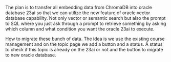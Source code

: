  The plan is to transfer all embedding data from ChromaDB into oracle database 23ai so that we can utilize the new feature of oracle vector database capability. Not only vector or semantic search but also the prompt to SQL where you just ask through a prompt to retrieve something by asking which column and what condition you want the oracle 23ai to execute.

How to migrate these bunch of data. The idea is we use the existing course management and on the topic page we add a button and a status. A status to check if this topic is already on the 23ai or not and the button to migrate to new oracle database.